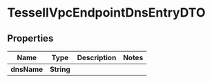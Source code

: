 

# TessellVpcEndpointDnsEntryDTO


## Properties

Name | Type | Description | Notes
------------ | ------------- | ------------- | -------------
**dnsName** | **String** |  | 



